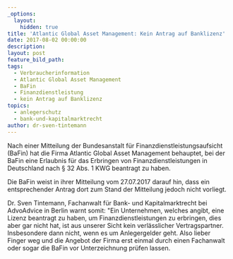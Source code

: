 ```yaml
---
_options:
  layout:
    hidden: true
title: 'Atlantic Global Asset Management: Kein Antrag auf Banklizenz'
date: 2017-08-02 00:00:00
description:
layout: post
feature_bild_path:
tags:
  - Verbraucherinformation
  - Atlantic Global Asset Management
  - BaFin
  - Finanzdienstleistung
  - kein Antrag auf Banklizenz
topics:
  - anlegerschutz
  - bank-und-kapitalmarktrecht
author: dr-sven-tintemann
---
```



Nach einer Mitteilung der Bundesanstalt für Finanzdienstleistungsaufsicht (BaFin) hat die Firma Atlantic Global Asset Management behauptet, bei der BaFin eine Erlaubnis für das Erbringen von Finanzdienstleistungen in Deutschland nach § 32 Abs. 1 KWG beantragt zu haben.

Die BaFin weist in ihrer Mitteilung vom 27.07.2017 darauf hin, dass ein entsprechender Antrag dort zum Stand der Mitteilung jedoch nicht vorliegt.

Dr. Sven Tintemann, Fachanwalt für Bank- und Kapitalmarktrecht bei AdvoAdvice in Berlin warnt somit: "Ein Unternehmen, welches angibt, eine Lizenz beantragt zu haben, um Finanzdienstleistungen zu erbringen, dies aber gar nicht hat, ist aus unserer Sicht kein verlässlicher Vertragspartner. Insbesondere dann nicht, wenn es um Anlegergelder geht. Also lieber Finger weg und die Angebot der Firma erst einmal durch einen Fachanwalt oder sogar die BaFin vor Unterzeichnung prüfen lassen.
